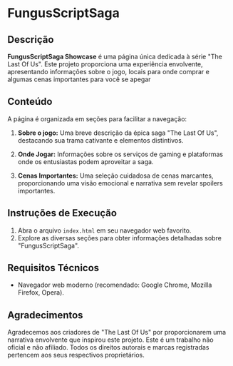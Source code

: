 # FungusScriptSaga

## Descrição

**FungusScriptSaga Showcase** é uma página única dedicada à série "The Last Of Us". Este projeto proporciona uma experiência envolvente, apresentando informações sobre o jogo, locais para onde comprar e 
algumas cenas importantes para você se apegar

## Conteúdo

A página é organizada em seções para facilitar a navegação:

1. **Sobre o jogo:** Uma breve descrição da épica saga "The Last Of Us", destacando sua trama cativante e elementos distintivos.

2. **Onde Jogar:** Informações sobre os serviços de gaming e plataformas onde os entusiastas podem aproveitar a saga.

3. **Cenas Importantes:** Uma seleção cuidadosa de cenas marcantes, proporcionando uma visão emocional e narrativa sem revelar spoilers importantes.

## Instruções de Execução

1. Abra o arquivo `index.html` em seu navegador web favorito.
2. Explore as diversas seções para obter informações detalhadas sobre "FungusScriptSaga".

## Requisitos Técnicos

- Navegador web moderno (recomendado: Google Chrome, Mozilla Firefox, Opera).

## Agradecimentos

Agradecemos aos criadores de "The Last Of Us" por proporcionarem uma narrativa envolvente que inspirou este projeto. Este é um trabalho não oficial e não afiliado. Todos os direitos autorais e marcas registradas pertencem aos seus respectivos proprietários.
